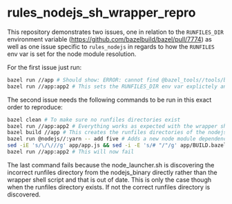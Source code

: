 # rules_nodejs_sh_wrapper_repro

This repository demonstrates two issues, one in relation to the `RUNFILES_DIR` environment variable (https://github.com/bazelbuild/bazel/pull/7774) as well as one issue specific to `rules_nodejs` in regards to how the `RUNFILES` env var is set for the node module resolution.

For the first issue just run:
```bash
bazel run //app # Should show: ERROR: cannot find @bazel_tools//tools/bash/runfiles:runfiles.bash
bazel run //app:app2 # This sets the RUNFILES_DIR env var explictely and works
```

The second issue needs the following commands to be run in this exact order to reproduce:

```bash
bazel clean # To make sure no runfiles directories exist
bazel run //app:app2 # Everything works as expected with the wrapper shell script
bazel build //app # This creates the runfiles directories of the nodejs_binary directly
bazel run @nodejs//:yarn -- add five # Adds a new node module dependency that is not included in the runfiles directory above
sed -iE 's/\/\///g' app/app.js && sed -i -E 's/# "/"/g' app/BUILD.bazel # Uncomments code that makes use of the added module
bazel run //app:app2 # This will now fail
```

The last command fails because the node_launcher.sh is discovering the incorrect runfiles directory from the nodejs_binary directly rather than the wrapper shell script and that is out of date. This is only the case though when the runfiles directory exists. If not the correct runfiles directory is discovered.
